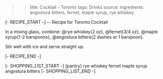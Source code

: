 >> title: Cocktail - Toronto
>> tags: Drinks
>> source: 
>> ingredients: angostura bitters, fernet, maple syrup, rye whiskey

[- RECIPE_START -]
-- Recipe for Toronto Cocktail

In a mixing glass, combine:
@rye whiskey{2 oz},
@fernet{3/4 oz},
@maple syrup{1-2 barspoons},
@angostura bitters{2 dashes or 1 barspoon}.

Stir well with ice and serve straight up.

[- RECIPE_END -]

[- SHOPPING_LIST_START -]
[pantry]
rye whiskey
fernet
maple syrup
angostura bitters
[- SHOPPING_LIST_END -]